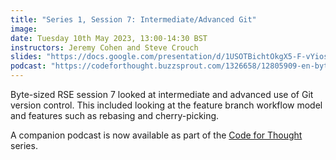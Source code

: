 ```yaml
---
title: "Series 1, Session 7: Intermediate/Advanced Git"
image:
date: Tuesday 10th May 2023, 13:00-14:30 BST
instructors: Jeremy Cohen and Steve Crouch
slides: "https://docs.google.com/presentation/d/1USOTBichtOkgX5-F-vYios3xhWSj1xtG9H5639Igo1E"
podcast: "https://codeforthought.buzzsprout.com/1326658/12805909-en-bytesized-rse-more-on-git-with-raniere-silva"
---
```


Byte-sized RSE session 7 looked at intermediate and advanced use of Git version control. 
This included looking at the feature branch workflow model and features such as rebasing and 
cherry-picking.

A companion podcast is now available as part of the
[Code for Thought](https://codeforthought.buzzsprout.com/) series.

